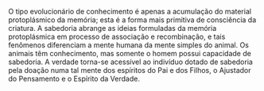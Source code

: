 ﻿O tipo evolucionário de conhecimento é apenas a acumulação do material protoplásmico da memória; esta é a forma mais primitiva de consciência da criatura. A sabedoria abrange as ideias formuladas da memória protoplásmica em processo de associação e recombinação, e tais fenômenos diferenciam a mente humana da mente simples do animal. Os animais têm conhecimento, mas somente o homem possui capacidade de sabedoria. A verdade torna-se acessível ao indivíduo dotado de sabedoria pela doação numa tal mente dos espíritos do Pai e dos Filhos, o Ajustador do Pensamento e o Espírito da Verdade.